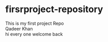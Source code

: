# firsrproject-repository
This is my first project Repo
<br>
Qadeer Khan <br>
hi every one welcome back 

